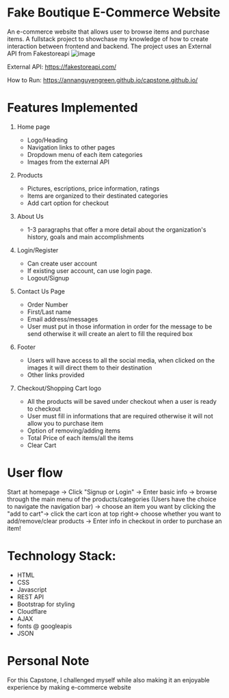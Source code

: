 # Fake Boutique E-Commerce Website

An e-commerce website that allows user to browse items and purchase items. A fullstack project to showchase my knowledge of how to create interaction between frontend and backend. The project uses an External API from Fakestoreapi
![image](https://github.com/annanguyengreen/capstone.github.io/assets/162157078/56d04dc6-dc73-4d64-b138-a00090f9dd87)




External API: https://fakestoreapi.com/

How to Run: https://annanguyengreen.github.io/capstone.github.io/

# Features Implemented
1. Home page
     - Logo/Heading
     - Navigation links to other pages
     - Dropdown menu of each item categories
     - Images from the external API
2. Products
     - Pictures, escriptions, price information, ratings
     - Items are organized to their destinated categories
     - Add cart option for checkout
3. About Us
     - 1-3 paragraphs that offer a more detail about the organization's history, goals and main accomplishments
   
5. Login/Register
     - Can create user account
     - If existing user account, can use login page.
     - Logout/Signup
6. Contact Us Page
     - Order Number
     - First/Last name
     - Email address/messages
     - User must put in those information in order for the message to be send otherwise it will create an alert to fill the required box
7. Footer
     - Users will have access to all the social media, when clicked on the images it will direct them to their destination
     - Other links provided

8. Checkout/Shopping Cart logo
     - All the products will be saved under checkout when a user is ready to checkout
     - User must fill in informations that are required otherwise it will not allow you to purchase item
     - Option of removing/adding items
     - Total Price of each items/all the items
     - Clear Cart

# User flow

Start at homepage -> Click "Signup or Login" -> Enter basic info -> browse through the main menu of the products/categories (Users have the choice to navigate the navigation bar) -> choose an item you want by clicking the "add to cart"-> click the cart icon at top right-> choose whether you want to add/remove/clear products -> Enter info in checkout in order to purchase an item!

# Technology Stack:

- HTML
- CSS
- Javascript
- REST API
- Bootstrap for styling
- Cloudflare
- AJAX
- fonts @ googleapis
- JSON

# Personal Note

For this Capstone, I challenged myself while also making it an enjoyable experience by making e-commerce website
  
